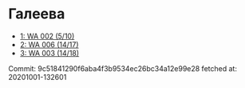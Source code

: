 # Галеева
- [1: WA 002 (5/10)](1.md)
- [2: WA 006 (14/17)](2.md)
- [3: WA 003 (14/18)](3.md)

Commit: 9c51841290f6aba4f3b9534ec26bc34a12e99e28
 fetched at: 20201001-132601
